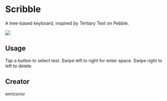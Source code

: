 # Scribble

A tree-based keyboard, inspired by Tertiary Text on Pebble.

![](screenshot.png)

## Usage

Tap a button to select text.
Swipe left to right for enter space.
Swipe right to left to delete.

## Creator

enricorov
